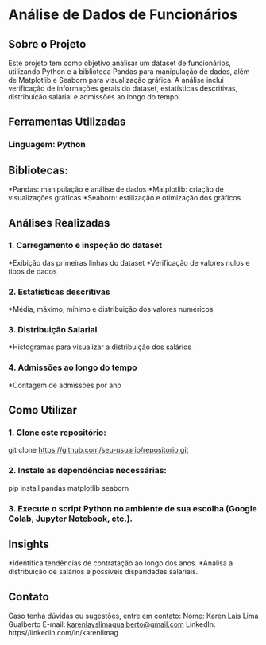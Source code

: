 # Análise de Dados de Funcionários
## Sobre o Projeto
Este projeto tem como objetivo analisar um dataset de funcionários, utilizando Python e a biblioteca Pandas para manipulação de dados, além de Matplotlib e Seaborn para visualização gráfica. A análise inclui verificação de informações gerais do dataset, estatísticas descritivas, distribuição salarial e admissões ao longo do tempo.

## Ferramentas Utilizadas
### Linguagem: Python
## Bibliotecas:
*Pandas: manipulação e análise de dados
*Matplotlib: criação de visualizações gráficas
*Seaborn: estilização e otimização dos gráficos

## Análises Realizadas
### 1. Carregamento e inspeção do dataset
*Exibição das primeiras linhas do dataset
*Verificação de valores nulos e tipos de dados
### 2. Estatísticas descritivas
*Média, máximo, mínimo e distribuição dos valores numéricos
### 3. Distribuição Salarial
*Histogramas para visualizar a distribuição dos salários
### 4. Admissões ao longo do tempo
*Contagem de admissões por ano

## Como Utilizar

### 1. Clone este repositório:

git clone https://github.com/seu-usuario/repositorio.git

### 2. Instale as dependências necessárias:

pip install pandas matplotlib seaborn

### 3. Execute o script Python no ambiente de sua escolha (Google Colab, Jupyter Notebook, etc.).

## Insights
*Identifica tendências de contratação ao longo dos anos.
*Analisa a distribuição de salários e possíveis disparidades salariais.

## Contato
Caso tenha dúvidas ou sugestões, entre em contato:
Nome: Karen Laís Lima Gualberto
E-mail: karenlayslimagualberto@gmail.com
LinkedIn: https//linkedin.com/in/karenlimag

